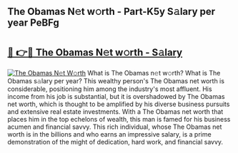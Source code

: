 ## The Obamas N𝚎t w𝚘rth - Part-K5y S𝚊lary per year PeBFg

# <h2><a href="http://gc3cl9y.nevu.top/?p=The+Obamas">🔗 👉🔴 The Obamas N𝚎t w𝚘rth - S𝚊lary</a></h2>

[![The Obamas N𝚎t W𝚘rth](https://i.imgur.com/Oavwk0R.jpeg)](http://gc3cl9y.nevu.top/?p=The+Obamas)
What is The Obamas n𝚎t w𝚘rth? What is The Obamas s𝚊lary per year?
This wealthy person's The Obamas net worth is considerable, positioning him among the industry's most affluent. His income from his job is substantial, but it is overshadowed by The Obamas net worth, which is thought to be amplified by his diverse business pursuits and extensive real estate investments. With a The Obamas net worth that places him in the top echelons of wealth, this man is famed for his business acumen and financial savvy. This rich individual, whose The Obamas net worth is in the billions and who earns an impressive salary, is a prime demonstration of the might of dedication, hard work, and financial savvy.
